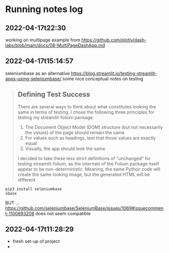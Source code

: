 # Running notes log

## 2022-04-17t22:30

working on multipage example from
https://github.com/plotly/dash-labs/blob/main/docs/08-MultiPageDashApp.md


## 2022-04-17t15:14:57
seleniumbase as an alternative 
https://blog.streamlit.io/testing-streamlit-apps-using-seleniumbase/
some nice conceptual notes on testing
> ## Defining Test Success
> There are several ways to think about what constitutes looking the same in terms of testing. I chose the following three principles for testing my streamlit-folium package:
> 1. The Document Object Model (DOM) structure (but not necessarily the values) of the page should remain the same
> 2. For values such as headings, test that those values are exactly equal
> 3. Visually, the app should look the same  
> 
> I decided to take these less strict definitions of “unchanged” for testing streamlit-folium, as the internals of the Folium package itself appear to be non-deterministic. Meaning, the same Python code will create the same looking image, but the generated HTML will be different.

```shell
pip3 install seleniumbase
sbase
```

BUT ... https://github.com/seleniumbase/SeleniumBase/issues/1069#issuecomment-1100893208
does not seem compatible
 
## 2022-04-17t11:28:29
- fresh set-up of project
- 
